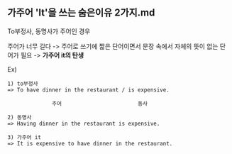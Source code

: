 ## 가주어 'It'을 쓰는 숨은이유 2가지.md

To부정사, 동명사가 주어인 경우

주어가 너무 길다 -> 주어로 쓰기에 짧은 단어이면서 문장 속에서 자체의 뜻이 없는 단어가 필요 -> **가주어 it의 탄생**

Ex)  
```
1) to부정사  
=> To have dinner in the restaurant / is expensive.

              주어                        동사

2) 동명사  
=> Having dinner in the restaurant is expensive. 

3) 가주어 it  
=> It is expensive to have dinner in the restaurant.

```
